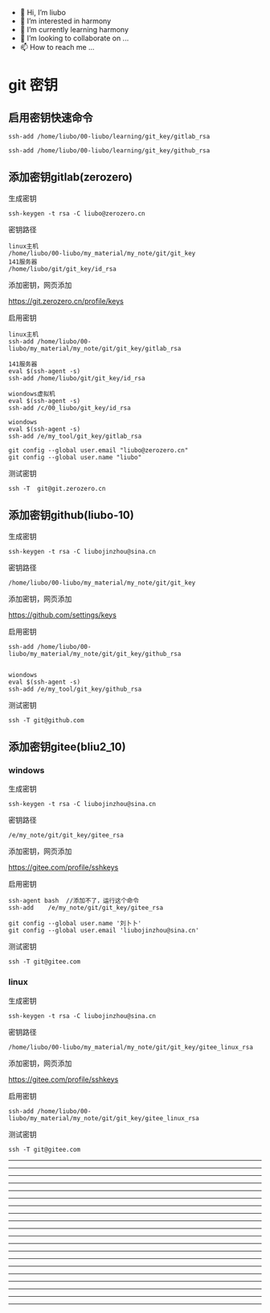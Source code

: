 * 👋 Hi, I’m liubo
* 👀 I’m interested in harmony
* 🌱 I’m currently learning harmony
* 💞️ I’m looking to collaborate on ...
* 📫 How to reach me ...

# git 密钥

## 启用密钥快速命令

```shell
ssh-add /home/liubo/00-liubo/learning/git_key/gitlab_rsa

ssh-add /home/liubo/00-liubo/learning/git_key/github_rsa
```

## 添加密钥gitlab(zerozero)

生成密钥

```shell=
ssh-keygen -t rsa -C liubo@zerozero.cn
```

密钥路径

```
linux主机
/home/liubo/00-liubo/my_material/my_note/git/git_key
141服务器
/home/liubo/git/git_key/id_rsa

```

添加密钥，网页添加

https://git.zerozero.cn/profile/keys

启用密钥

```shell
linux主机
ssh-add /home/liubo/00-liubo/my_material/my_note/git/git_key/gitlab_rsa

141服务器
eval $(ssh-agent -s)
ssh-add /home/liubo/git/git_key/id_rsa

wiondows虚拟机
eval $(ssh-agent -s)
ssh-add /c/00_liubo/git_key/id_rsa

wiondows
eval $(ssh-agent -s)
ssh-add /e/my_tool/git_key/gitlab_rsa

git config --global user.email "liubo@zerozero.cn"
git config --global user.name "liubo"
```

测试密钥

```shell
ssh -T  git@git.zerozero.cn
```

## 添加密钥github(liubo-10)

生成密钥

```shell
ssh-keygen -t rsa -C liubojinzhou@sina.cn
```

密钥路径

```shell
/home/liubo/00-liubo/my_material/my_note/git/git_key
```

添加密钥，网页添加

https://github.com/settings/keys

启用密钥

```shell
ssh-add /home/liubo/00-liubo/my_material/my_note/git/git_key/github_rsa


wiondows
eval $(ssh-agent -s)
ssh-add /e/my_tool/git_key/github_rsa

```

测试密钥

```shell
ssh -T git@github.com
```

## 添加密钥gitee(bliu2_10)

### windows

生成密钥

```shell
ssh-keygen -t rsa -C liubojinzhou@sina.cn
```

密钥路径

```shell
/e/my_note/git/git_key/gitee_rsa
```

添加密钥，网页添加

https://gitee.com/profile/sshkeys

启用密钥

```shell
ssh-agent bash  //添加不了，运行这个命令
ssh-add    /e/my_note/git/git_key/gitee_rsa

git config --global user.name '刘卜卜' 
git config --global user.email 'liubojinzhou@sina.cn'
```

测试密钥

```shell
ssh -T git@gitee.com
```

### linux

生成密钥

```shell
ssh-keygen -t rsa -C liubojinzhou@sina.cn
```

密钥路径

```shell
/home/liubo/00-liubo/my_material/my_note/git/git_key/gitee_linux_rsa
```

添加密钥，网页添加

https://gitee.com/profile/sshkeys

启用密钥

```shell
ssh-add /home/liubo/00-liubo/my_material/my_note/git/git_key/gitee_linux_rsa
```

测试密钥

```shell
ssh -T git@gitee.com
```

---

---

---

---

---

---

---

---

---

---

---

---

---

---

---

---

---

---

---

---
